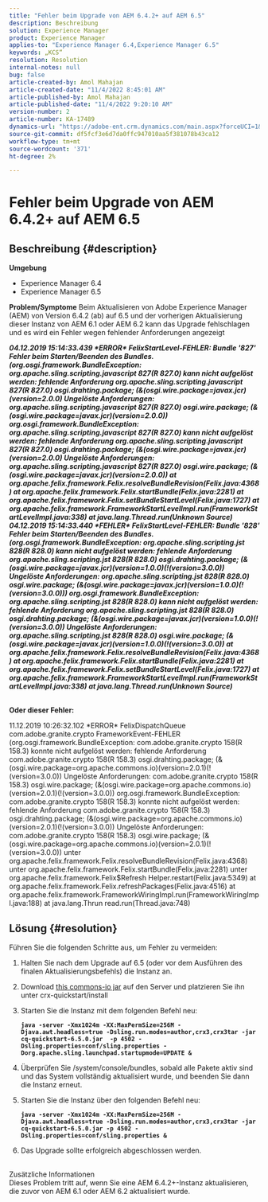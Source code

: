 ```yaml
---
title: "Fehler beim Upgrade von AEM 6.4.2+ auf AEM 6.5"
description: Beschreibung
solution: Experience Manager
product: Experience Manager
applies-to: "Experience Manager 6.4,Experience Manager 6.5"
keywords: „KCS“
resolution: Resolution
internal-notes: null
bug: false
article-created-by: Amol Mahajan
article-created-date: "11/4/2022 8:45:01 AM"
article-published-by: Amol Mahajan
article-published-date: "11/4/2022 9:20:10 AM"
version-number: 2
article-number: KA-17489
dynamics-url: "https://adobe-ent.crm.dynamics.com/main.aspx?forceUCI=1&pagetype=entityrecord&etn=knowledgearticle&id=c239e0f7-1c5c-ed11-9561-6045bd006704"
source-git-commit: df5fcf3e6d7da0ffc947010aa5f381078b43ca12
workflow-type: tm+mt
source-wordcount: '371'
ht-degree: 2%

---
```


# Fehler beim Upgrade von AEM 6.4.2+ auf AEM 6.5

## Beschreibung {#description}

<b>Umgebung</b>
- Experience Manager 6.4
- Experience Manager 6.5

<b>Problem/Symptome</b>
Beim Aktualisieren von Adobe Experience Manager (AEM) von Version 6.4.2 (ab) auf 6.5 und der vorherigen Aktualisierung dieser Instanz von AEM 6.1 oder AEM 6.2 kann das Upgrade fehlschlagen und es wird ein Fehler wegen fehlender Anforderungen angezeigt

<b>*04.12.2019 15:14:33.439 \*ERROR\* FelixStartLevel-FEHLER: Bundle &#39;827&#39; Fehler beim Starten/Beenden des Bundles. (org.osgi.framework.BundleException: org.apache.sling.scripting.javascript 827(R 827.0) kann nicht aufgelöst werden: fehlende Anforderung org.apache.sling.scripting.javascript 827(R 827.0) osgi.drahting.package; (&amp;(osgi.wire.package=javax.jcr)(version=2.0.0) Ungelöste Anforderungen: org.apache.sling.scripting.javascript 827(R 827.0) osgi.wire.package; (&amp;(osgi.wire.package=javax.jcr)(version=2.0.0))*
*org.osgi.framework.BundleException: org.apache.sling.scripting.javascript 827(R 827.0) kann nicht aufgelöst werden: fehlende Anforderung org.apache.sling.scripting.javascript 827(R 827.0) osgi.drahting.package; (&amp;(osgi.wire.package=javax.jcr)(version=2.0.0) Ungelöste Anforderungen: org.apache.sling.scripting.javascript 827(R 827.0) osgi.wire.package; (&amp;(osgi.wire.package=javax.jcr)(version=2.0.0))*
*at org.apache.felix.framework.Felix.resolveBundleRevision(Felix.java:4368)*
*at org.apache.felix.framework.Felix.startBundle(Felix.java:2281)*
*at org.apache.felix.framework.Felix.setBundleStartLevel(Felix.java:1727)*
*at org.apache.felix.framework.FrameworkStartLevelImpl.run(FrameworkStartLevelImpl.java:338)*
*at java.lang.Thread.run(Unknown Source)*
*04.12.2019 15:14:33.440 \*FEHLER\* FelixStartLevel-FEHLER: Bundle &#39;828&#39; Fehler beim Starten/Beenden des Bundles. (org.osgi.framework.BundleException: org.apache.sling.scripting.jst 828(R 828.0) kann nicht aufgelöst werden: fehlende Anforderung org.apache.sling.scripting.jst 828(R 828.0) osgi.drahting.package; (&amp;(osgi.wire.package=javax.jcr)(version=1.0.0)(!(version=3.0.0)) Ungelöste Anforderungen: org.apache.sling.scripting.jst 828(R 828.0) osgi.wire.package; (&amp;(osgi.wire.package=javax.jcr)(version=1.0.0)(!(version=3.0.0)))*
*org.osgi.framework.BundleException: org.apache.sling.scripting.jst 828(R 828.0) kann nicht aufgelöst werden: fehlende Anforderung org.apache.sling.scripting.jst 828(R 828.0) osgi.drahting.package; (&amp;(osgi.wire.package=javax.jcr)(version=1.0.0)(!(version=3.0.0)) Ungelöste Anforderungen: org.apache.sling.scripting.jst 828(R 828.0) osgi.wire.package; (&amp;(osgi.wire.package=javax.jcr)(version=1.0.0)(!(version=3.0.0))*
*at org.apache.felix.framework.Felix.resolveBundleRevision(Felix.java:4368)*
*at org.apache.felix.framework.Felix.startBundle(Felix.java:2281)*
*at org.apache.felix.framework.Felix.setBundleStartLevel(Felix.java:1727)*
*at org.apache.felix.framework.FrameworkStartLevelImpl.run(FrameworkStartLevelImpl.java:338)*
*at java.lang.Thread.run(Unknown Source)*

<br>Oder dieser Fehler:</b>

11.12.2019 10:26:32.102 \*ERROR\* FelixDispatchQueue com.adobe.granite.crypto FrameworkEvent-FEHLER (org.osgi.framework.BundleException: com.adobe.granite.crypto 158(R 158.3) konnte nicht aufgelöst werden: fehlende Anforderung com.adobe.granite.crypto 158(R 158.3) osgi.drahting.package; (&amp;(osgi.wire.package=org.apache.commons.io)(version=2.0.1)(!(version=3.0.0)) Ungelöste Anforderungen: com.adobe.granite.crypto 158(R 158.3) osgi.wire.package; (&amp;(osgi.wire.package=org.apache.commons.io)(version=2.0.1)(!(version=3.0.0)) org.osgi.framework.BundleException: com.adobe.granite.crypto 158(R 158.3) konnte nicht aufgelöst werden: fehlende Anforderung com.adobe.granite.crypto 158(R 158.3) osgi.drahting.package; (&amp;(osgi.wire.package=org.apache.commons.io)(version=2.0.1)(!(version=3.0.0)) Ungelöste Anforderungen: com.adobe.granite.crypto 158(R 158.3) osgi.wire.package; (&amp;(osgi.wire.package=org.apache.commons.io)(version=2.0.1)(!(version=3.0.0)) unter org.apache.felix.framework.Felix.resolveBundleRevision(Felix.java:4368) unter org.apache.felix.framework.Felix.startBundle(Felix.java:2281) unter org.apache.felix.framework.Felix$Refresh Helper.restart(Felix.java:5349) at org.apache.felix.framework.Felix.refreshPackages(Felix.java:4516) at org.apache.felix.framework.FrameworkWiringImpl.run(FrameworkWiringImpl.java:188) at java.lang.Thrun read.run(Thread.java:748)


## Lösung {#resolution}

Führen Sie die folgenden Schritte aus, um Fehler zu vermeiden:
1. Halten Sie nach dem Upgrade auf 6.5 (oder vor dem Ausführen des finalen Aktualisierungsbefehls) die Instanz an.
2. Download [this commons-io jar](https://repo1.maven.org/maven2/commons-io/commons-io/2.6/commons-io-2.6.jar) auf den Server und platzieren Sie ihn unter crx-quickstart/install
3. Starten Sie die Instanz mit dem folgenden Befehl neu:

   <b>`java -server -Xmx1024m -XX:MaxPermSize=256M -Djava.awt.headless=true -Dsling.run.modes=author,crx3,crx3tar -jar cq-quickstart-6.5.0.jar  -p 4502 -Dsling.properties=conf/sling.properties -Dorg.apache.sling.launchpad.startupmode=UPDATE &`</b>
4. Überprüfen Sie /system/console/bundles, sobald alle Pakete aktiv sind und das System vollständig aktualisiert wurde, und beenden Sie dann die Instanz erneut.
5. Starten Sie die Instanz über den folgenden Befehl neu:

   <b>`java -server -Xmx1024m -XX:MaxPermSize=256M -Djava.awt.headless=true -Dsling.run.modes=author,crx3,crx3tar -jar cq-quickstart-6.5.0.jar -p 4502 -Dsling.properties=conf/sling.properties &`</b>
6. Das Upgrade sollte erfolgreich abgeschlossen werden.

<br>Zusätzliche Informationen<br>
Dieses Problem tritt auf, wenn Sie eine AEM 6.4.2+-Instanz aktualisieren, die zuvor von AEM 6.1 oder AEM 6.2 aktualisiert wurde.
